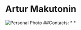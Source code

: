 # Artur Makutonin
![Personal Photo](https://media-exp1.licdn.com/dms/image/C4D03AQFOcuHexGb44A/profile-displayphoto-shrink_800_800/0/1616939247418?e=1675900800&v=beta&t=_YtWePsXL9kwc-CKTnQhvLnN1kKwtobKhZ6bD8VAph0 "Personal photo")
##Contacts:
*
*
